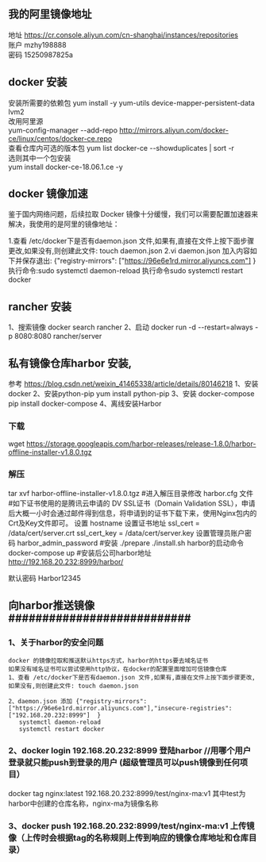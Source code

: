 ## 我的阿里镜像地址
地址 https://cr.console.aliyun.com/cn-shanghai/instances/repositories <br>
账户 mzhy198888 <br>
密码 15250987825a

## docker 安装
安装所需要的依赖包
yum install -y yum-utils device-mapper-persistent-data lvm2 <br>
改用阿里源 <br>
yum-config-manager --add-repo http://mirrors.aliyun.com/docker-ce/linux/centos/docker-ce.repo <br>
查看仓库内可选的版本包
yum list docker-ce --showduplicates | sort -r <br>
选则其中一个包安装 <br>
yum install docker-ce-18.06.1.ce -y <br>


## docker 镜像加速
鉴于国内网络问题，后续拉取 Docker 镜像十分缓慢，我们可以需要配置加速器来解决，我使用的是阿里的镜像地址：

1.查看 /etc/docker下是否有daemon.json 文件,如果有,直接在文件上按下面步骤更改,如果没有,则创建此文件: touch daemon.json
2.vi daemon.json 加入内容如下并保存退出:
{"registry-mirrors": ["https://96e6e1rd.mirror.aliyuncs.com"] }
执行命令:sudo systemctl daemon-reload
执行命令sudo systemctl restart docker

## rancher 安装
1、搜索镜像
docker search rancher
2、启动
docker run -d --restart=always -p 8080:8080 rancher/server


## 私有镜像仓库harbor 安装,
参考 https://blog.csdn.net/weixin_41465338/article/details/80146218
1、安装docker
2、安装python-pip
   yum install python-pip
3、安装 docker-compose
   pip install docker-compose
4、离线安装Harbor 
   ### 下载
   wget https://storage.googleapis.com/harbor-releases/release-1.8.0/harbor-offline-installer-v1.8.0.tgz
   ### 解压
   tar xvf harbor-offline-installer-v1.8.0.tgz
   #进入解压目录修改 harbor.cfg 文件
   #如下证书使用的是腾讯云申请的 DV SSL证书（Domain Validation SSL），申请后大概一小时会通过邮件得到信息，将申请到的证书下载下来，使用Nginx包内的Crt及Key文件即可。
   设置 hostname
   设置证书地址
   ssl_cert = /data/cert/server.crt
   ssl_cert_key = /data/cert/server.key
   设置管理员账户密码 harbor_admin_password
   #安装
   ./prepare
   ./install.sh 
   harbor的启动命令 docker-compose up 
   #安装后公司harbor地址 http://192.168.20.232:8999/harbor/
 
默认密码 Harbor12345

## 向harbor推送镜像###########################
### 1、关于harbor的安全问题 
    docker 的镜像拉取和推送默认https方式，harbor的https要去域名证书
	如果没有域名证书可以尝试使用http协议，在docker的配置里面增加可信镜像仓库
	1、查看 /etc/docker下是否有daemon.json 文件,如果有,直接在文件上按下面步骤更改,如果没有,则创建此文件: touch daemon.json

    2、daemon.json 添加 {"registry-mirrors": ["https://96e6e1rd.mirror.aliyuncs.com"],"insecure-registries": ["192.168.20.232:8999"]  }
       systemctl daemon-reload
       systemctl restart docker

### 2、docker login 192.168.20.232:8999 登陆harbor //用哪个用户登录就只能push到登录的用户 (超级管理员可以push镜像到任何项目）
  
   docker tag nginx:latest 192.168.20.232:8999/test/nginx-ma:v1 其中test为harbor中创建的仓库名称，nginx-ma为镜像名称

### 3、docker push  192.168.20.232:8999/test/nginx-ma:v1 上传镜像（上传时会根据tag的名称规则上传到响应的镜像仓库地址和仓库目录）


